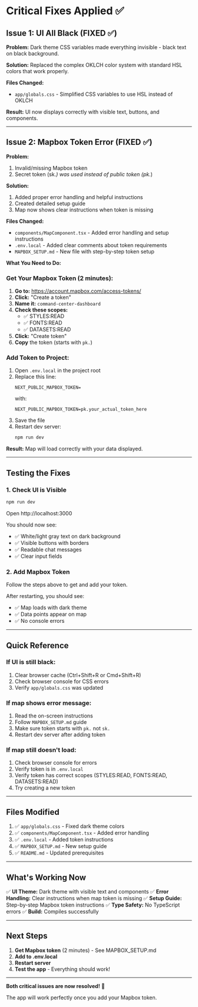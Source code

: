 # Critical Fixes Applied ✅

## Issue 1: UI All Black (FIXED ✅)

**Problem:** Dark theme CSS variables made everything invisible - black text on black background.

**Solution:** Replaced the complex OKLCH color system with standard HSL colors that work properly.

**Files Changed:**
- `app/globals.css` - Simplified CSS variables to use HSL instead of OKLCH

**Result:** UI now displays correctly with visible text, buttons, and components.

---

## Issue 2: Mapbox Token Error (FIXED ✅)

**Problem:** 
1. Invalid/missing Mapbox token
2. Secret token (sk.*) was used instead of public token (pk.*)

**Solution:** 
1. Added proper error handling and helpful instructions
2. Created detailed setup guide
3. Map now shows clear instructions when token is missing

**Files Changed:**
- `components/MapComponent.tsx` - Added error handling and setup instructions
- `.env.local` - Added clear comments about token requirements
- `MAPBOX_SETUP.md` - New file with step-by-step token setup

**What You Need to Do:**

### Get Your Mapbox Token (2 minutes):

1. **Go to:** https://account.mapbox.com/access-tokens/
2. **Click:** "Create a token"
3. **Name it:** `command-center-dashboard`
4. **Check these scopes:**
   - ✅ STYLES:READ
   - ✅ FONTS:READ
   - ✅ DATASETS:READ
5. **Click:** "Create token"
6. **Copy** the token (starts with `pk.`)

### Add Token to Project:

1. Open `.env.local` in the project root
2. Replace this line:
   ```
   NEXT_PUBLIC_MAPBOX_TOKEN=
   ```
   with:
   ```
   NEXT_PUBLIC_MAPBOX_TOKEN=pk.your_actual_token_here
   ```
3. Save the file
4. Restart dev server:
   ```bash
   npm run dev
   ```

**Result:** Map will load correctly with your data displayed.

---

## Testing the Fixes

### 1. Check UI is Visible
```bash
npm run dev
```
Open http://localhost:3000

You should now see:
- ✅ White/light gray text on dark background
- ✅ Visible buttons with borders
- ✅ Readable chat messages
- ✅ Clear input fields

### 2. Add Mapbox Token
Follow the steps above to get and add your token.

After restarting, you should see:
- ✅ Map loads with dark theme
- ✅ Data points appear on map
- ✅ No console errors

---

## Quick Reference

### If UI is still black:
1. Clear browser cache (Ctrl+Shift+R or Cmd+Shift+R)
2. Check browser console for CSS errors
3. Verify `app/globals.css` was updated

### If map shows error message:
1. Read the on-screen instructions
2. Follow `MAPBOX_SETUP.md` guide
3. Make sure token starts with `pk.` not `sk.`
4. Restart dev server after adding token

### If map still doesn't load:
1. Check browser console for errors
2. Verify token is in `.env.local`
3. Verify token has correct scopes (STYLES:READ, FONTS:READ, DATASETS:READ)
4. Try creating a new token

---

## Files Modified

1. ✅ `app/globals.css` - Fixed dark theme colors
2. ✅ `components/MapComponent.tsx` - Added error handling
3. ✅ `.env.local` - Added token instructions
4. ✅ `MAPBOX_SETUP.md` - New setup guide
5. ✅ `README.md` - Updated prerequisites

---

## What's Working Now

✅ **UI Theme:** Dark theme with visible text and components
✅ **Error Handling:** Clear instructions when map token is missing
✅ **Setup Guide:** Step-by-step Mapbox token instructions
✅ **Type Safety:** No TypeScript errors
✅ **Build:** Compiles successfully

---

## Next Steps

1. **Get Mapbox token** (2 minutes) - See MAPBOX_SETUP.md
2. **Add to .env.local**
3. **Restart server**
4. **Test the app** - Everything should work!

---

**Both critical issues are now resolved!** 🎉

The app will work perfectly once you add your Mapbox token.
